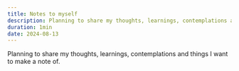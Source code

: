 ```yaml
---
title: Notes to myself
description: Planning to share my thoughts, learnings, contemplations and things I want to make a note of.
duration: 1min
date: 2024-08-13
---
```


Planning to share my thoughts, learnings, contemplations and things I want to make a note of.